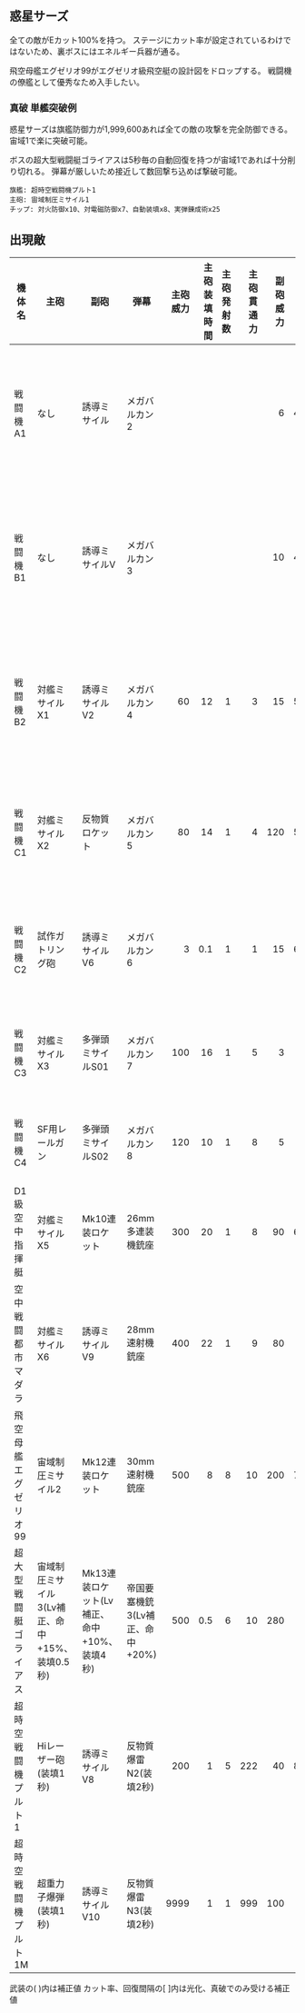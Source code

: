 ## 惑星サーズ

全ての敵がEカット100%を持つ。
ステージにカット率が設定されているわけではないため、裏ボスにはエネルギー兵器が通る。

飛空母艦エグゼリオ99がエグゼリオ級飛空艇の設計図をドロップする。
戦闘機の僚艦として優秀なため入手したい。

### 真破 単艦突破例

惑星サーズは旗艦防御力が1,999,600あれば全ての敵の攻撃を完全防御できる。
宙域1で楽に突破可能。

ボスの超大型戦闘艇ゴライアスは5秒毎の自動回復を持つが宙域1であれば十分削り切れる。
弾幕が厳しいため接近して数回撃ち込めば撃破可能。

```
旗艦: 超時空戦闘機プルト1
主砲: 宙域制圧ミサイル1
チップ: 対火防御x10、対電磁防御x7、自動装填x8、実弾錬成術x25
```

## 出現敵

<ul class="enemies-list"></ul>

| 機体名                 | 主砲                                           | 副砲                                        | 弾幕                            | 主砲威力 | 主砲装填時間 | 主砲発射数 | 主砲貫通力 | 副砲威力 | 副砲装填時間 | 副砲発射数 | 副砲貫通力 | 弾幕威力 | 弾幕装填時間 | 弾幕発射数 | 弾幕貫通力 | 機関        | 設計図               | 実弾カット | Eカット | 爆風カット | 回避率 | 爆風回避率 | 回復間隔 | 登場ステージ                      |
|------------------------|------------------------------------------------|---------------------------------------------|---------------------------------|---------:|-------------:|-----------:|-----------:|---------:|-------------:|-----------:|-----------:|---------:|-------------:|-----------:|-----------:|-------------|--------------------  |-----------:|--------:|-----------:|-------:|-----------:|----------|-----------------------------------|
| 戦闘機A1               | なし                                           | 誘導ミサイル                                | メガバルカン2                   |          |              |            |            |        6 |          4.5 |          1 |          1 |        3 |          0.2 |          1 |          1 | 原子炉B     | 対空迎撃機XX1        |         0% |    100% |         0% |    75% |        50% | なし     | 1、2、3、4、5、6、7、8、9、10     |
| 戦闘機B1               | なし                                           | 誘導ミサイルV                               | メガバルカン3                   |          |              |            |            |       10 |          4.8 |          2 |          2 |        4 |          0.2 |          1 |          1 | 核融合炉A   | 対空迎撃機XX1        |         0% |    100% |         0% |    75% |        50% | なし     | 1ボス、2、3、4、5、6、7、8、9、10 |
| 戦闘機B2               | 対艦ミサイルX1                                 | 誘導ミサイルV2                              | メガバルカン4                   |       60 |           12 |          1 |          3 |       15 |          5.4 |          2 |          2 |        5 |          0.2 |          2 |          1 | 核融合炉B   | 対空迎撃機XX1        |         0% |    100% |         0% |    75% |        50% | なし     | 2ボス、3、4、5、6、7、8、9、10    |
| 戦闘機C1               | 対艦ミサイルX2                                 | 反物質ロケット                              | メガバルカン5                   |       80 |           14 |          1 |          4 |      120 |          5.8 |          1 |          4 |        6 |          0.2 |          2 |          1 | 反物質炉A   | 発掘戦闘機Z          |         0% |    100% |         0% |    75% |        50% | なし     | 3ボス、4、5、6、7、8、9、10       |
| 戦闘機C2               | 試作ガトリング砲                               | 誘導ミサイルV6                              | メガバルカン6                   |        3 |          0.1 |          1 |          1 |       15 |          6.5 |          6 |          1 |        7 |          0.2 |          2 |          1 | 反物質炉B   | 発掘戦闘機F18        |         0% |    100% |         0% |    75% |        50% | なし     | 4ボス、5、6、7、8、9、10          |
| 戦闘機C3               | 対艦ミサイルX3                                 | 多弾頭ミサイルS01                           | メガバルカン7                   |      100 |           16 |          1 |          5 |        3 |            9 |          1 |          5 |        8 |          0.2 |          2 |          1 | 反物質炉C   | 発掘戦闘機Z          |         0% |    100% |         0% |    75% |        50% | なし     | 5ボス、6、7、8、9、10             |
| 戦闘機C4               | SF用レールガン                                 | 多弾頭ミサイルS02                           | メガバルカン8                   |      120 |           10 |          1 |          8 |        5 |           10 |          3 |         10 |       10 |          0.2 |          2 |          1 | 反物質炉D   | 発掘戦闘機F18        |         0% |    100% |         0% |    75% |        50% | なし     | 6ボス、7、8、9、10                |
| D1級空中指揮艇         | 対艦ミサイルX5                                 | Mk10連装ロケット                            | 26mm多連装機銃座                |      300 |           20 |          1 |          8 |       90 |          6.5 |         10 |          1 |       22 |          0.3 |         10 |          1 | 対消滅機関A | 発掘戦闘機Z          |         0% |    100% |         0% |    75% |        50% | なし     | 7ボス、8、9、10                   |
| 空中戦闘都市マダラ     | 対艦ミサイルX6                                 | 誘導ミサイルV9                              | 28mm速射機銃座                  |      400 |           22 |          1 |          9 |       80 |           10 |          9 |         10 |       28 |          0.2 |          4 |          1 | 対消滅機関B | 発掘戦闘機F18        |         0% |    100% |         0% |    75% |        50% | なし     | 8ボス、9、10                      |
| 飛空母艦エグゼリオ99   | 宙域制圧ミサイル2                              | Mk12連装ロケット                            | 30mm速射機銃座                  |      500 |            8 |          8 |         10 |      200 |          7.3 |         12 |          2 |       30 |          0.2 |          4 |          2 | 縮退炉A     | エグゼリオ級飛空艇   |         0% |    100% |         0% |    75% |        50% | なし     | 9ボス、10                         |
| 超大型戦闘艇ゴライアス | 宙域制圧ミサイル3(Lv補正、命中+15%、装填0.5秒) | Mk13連装ロケット(Lv補正、命中+10%、装填4秒) | 帝国要塞機銃3(Lv補正、命中+20%) |      500 |          0.5 |          6 |         10 |      280 |            4 |         13 |          5 |       60 |          0.3 |         14 |          1 | 星生炉A     | ゴライアス級飛空艇   |        50% |    100% |        50% |    20% |        60% | 5秒      | 10ボス                            |
| 超時空戦闘機プルト1    | Hiレーザー砲(装填1秒)                          | 誘導ミサイルV8                              | 反物質爆雷N2(装填2秒)           |      200 |            1 |          5 |        222 |       40 |          8.5 |          8 |          1 |      800 |            2 |          3 |         60 | 小型光体炉A | 超時空戦闘機プルト1  |        25% |     25% |        99% |    99% |         0% | 1200秒   | 10裏ボス(覚醒以下)                |
| 超時空戦闘機プルト1M   | 超重力子爆弾(装填1秒)                          | 誘導ミサイルV10                             | 反物質爆雷N3(装填2秒)           |     9999 |            1 |          1 |        999 |      100 |           10 |         10 |         10 |     1000 |            2 |          3 |         70 | 小型光体炉B | 超時空戦闘機プルト1M |        25% |     25% |        99% |    99% |         0% | 1200秒   | 10裏ボス(光化以上)                |

武装の( )内は補正値
カット率、回復間隔の[ ]内は光化、真破でのみ受ける補正値
